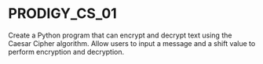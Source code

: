 # PRODIGY_CS_01

Create a Python program that can encrypt and decrypt text using the Caesar Cipher algorithm. Allow users to input a message and a shift value to perform encryption and decryption.
